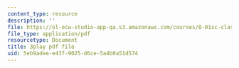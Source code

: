 ```yaml
---
content_type: resource
description: ''
file: https://ol-ocw-studio-app-qa.s3.amazonaws.com/courses/8-01sc-classical-mechanics-fall-2016/5eb9adeee43f9025d6ce5a4b0a51d574_prCwfSiWuq0.pdf
file_type: application/pdf
resourcetype: Document
title: 3play pdf file
uid: 5eb9adee-e43f-9025-d6ce-5a4b0a51d574
---
```


